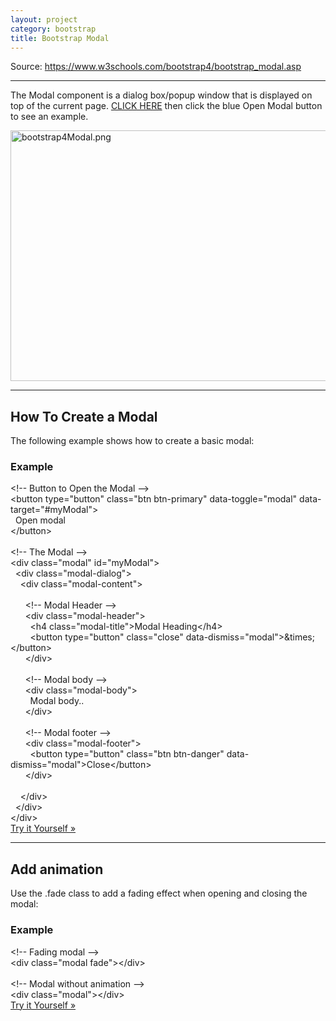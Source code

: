```yaml
---
layout: project
category: bootstrap
title: Bootstrap Modal
---
```

<p>Source: <a href="https://www.w3schools.com/bootstrap4/bootstrap_modal.asp">https://www.w3schools.com/bootstrap4/bootstrap_modal.asp</a></p>
<hr>
<p>The Modal component is a dialog box/popup window that is displayed on top of the current page. <a href="https://www.w3schools.com/bootstrap4/bootstrap_modal.asp">CLICK HERE</a> then click the blue Open Modal button to see an example.</p>
<p><img src="/wd/bootstrap/images/bootstrap4Modal.png" alt="bootstrap4Modal.png" width="600" height="401" data-api-endpoint="https://hilliard.instructure.com/api/v1/courses/31582/files/11039997" data-api-returntype="File"></p>
<hr>
<h2>How To Create a Modal</h2>
<p>The following example shows how to create a basic modal:</p>
<div class="w3-example">
<h3>Example</h3>
<div class="w3-code notranslate htmlHigh">
<span class="commentcolor">&lt;!-- Button to Open the Modal --&gt;</span><br><span class="tagnamecolor"><span class="tagcolor">&lt;</span>button<span class="attributecolor"><span> </span>type<span class="attributevaluecolor">="button"</span><span> </span>class<span class="attributevaluecolor">="btn btn-primary"</span><span> </span>data-toggle<span class="attributevaluecolor">="modal"</span><span> </span>data-target<span class="attributevaluecolor">="#myModal"</span></span><span class="tagcolor">&gt;</span></span><br>  Open modal<br><span class="tagnamecolor"><span class="tagcolor">&lt;</span>/button<span class="tagcolor">&gt;</span></span><br><br><span class="commentcolor">&lt;!-- The Modal --&gt;</span><br><span class="tagnamecolor"><span class="tagcolor">&lt;</span>div<span class="attributecolor"><span> </span>class<span class="attributevaluecolor">="modal"</span><span> </span>id<span class="attributevaluecolor">="myModal"</span></span><span class="tagcolor">&gt;</span></span><br> <span> </span><span class="tagnamecolor"><span class="tagcolor">&lt;</span>div<span class="attributecolor"><span> </span>class<span class="attributevaluecolor">="modal-dialog"</span></span><span class="tagcolor">&gt;</span></span><br>   <span> </span><span class="tagnamecolor"><span class="tagcolor">&lt;</span>div<span class="attributecolor"><span> </span>class<span class="attributevaluecolor">="modal-content"</span></span><span class="tagcolor">&gt;</span></span><br><br>     <span> </span><span class="commentcolor">&lt;!-- Modal Header --&gt;</span><br>     <span> </span><span class="tagnamecolor"><span class="tagcolor">&lt;</span>div<span class="attributecolor"><span> </span>class<span class="attributevaluecolor">="modal-header"</span></span><span class="tagcolor">&gt;</span></span><br>       <span> </span><span class="tagnamecolor"><span class="tagcolor">&lt;</span>h4<span class="attributecolor"><span> </span>class<span class="attributevaluecolor">="modal-title"</span></span><span class="tagcolor">&gt;</span></span>Modal Heading<span class="tagnamecolor"><span class="tagcolor">&lt;</span>/h4<span class="tagcolor">&gt;</span></span><br>       <span> </span><span class="tagnamecolor"><span class="tagcolor">&lt;</span>button<span class="attributecolor"><span> </span>type<span class="attributevaluecolor">="button"</span><span> </span>class<span class="attributevaluecolor">="close"</span><span> </span>data-dismiss<span class="attributevaluecolor">="modal"</span></span><span class="tagcolor">&gt;</span></span>&amp;times;<span class="tagnamecolor"><span class="tagcolor">&lt;</span>/button<span class="tagcolor">&gt;</span></span><br>     <span> </span><span class="tagnamecolor"><span class="tagcolor">&lt;</span>/div<span class="tagcolor">&gt;</span></span><br><br>     <span> </span><span class="commentcolor">&lt;!-- Modal body --&gt;</span><br>     <span> </span><span class="tagnamecolor"><span class="tagcolor">&lt;</span>div<span class="attributecolor"><span> </span>class<span class="attributevaluecolor">="modal-body"</span></span><span class="tagcolor">&gt;</span></span><br>        Modal body..<br>     <span> </span><span class="tagnamecolor"><span class="tagcolor">&lt;</span>/div<span class="tagcolor">&gt;</span></span><br><br>     <span> </span><span class="commentcolor">&lt;!-- Modal footer --&gt;</span><br>     <span> </span><span class="tagnamecolor"><span class="tagcolor">&lt;</span>div<span class="attributecolor"><span> </span>class<span class="attributevaluecolor">="modal-footer"</span></span><span class="tagcolor">&gt;</span></span><br>       <span> </span><span class="tagnamecolor"><span class="tagcolor">&lt;</span>button<span class="attributecolor"><span> </span>type<span class="attributevaluecolor">="button"</span><span> </span>class<span class="attributevaluecolor">="btn btn-danger"</span><span> </span>data-dismiss<span class="attributevaluecolor">="modal"</span></span><span class="tagcolor">&gt;</span></span>Close<span class="tagnamecolor"><span class="tagcolor">&lt;</span>/button<span class="tagcolor">&gt;</span></span><br>     <span> </span><span class="tagnamecolor"><span class="tagcolor">&lt;</span>/div<span class="tagcolor">&gt;</span></span><br><br>   <span> </span><span class="tagnamecolor"><span class="tagcolor">&lt;</span>/div<span class="tagcolor">&gt;</span></span><br> <span> </span><span class="tagnamecolor"><span class="tagcolor">&lt;</span>/div<span class="tagcolor">&gt;</span></span><br><span class="tagnamecolor"><span class="tagcolor">&lt;</span>/div<span class="tagcolor">&gt;</span></span>
</div>
<a class="w3-btn w3-margin-bottom" href="https://www.w3schools.com/bootstrap4/tryit.asp?filename=trybs_modal&amp;stacked=h" >Try it Yourself »</a>
</div>
<hr>
<h2>Add animation</h2>
<p>Use the<span> </span>.fade<span> </span>class to add a fading effect when opening and closing the modal:</p>
<div class="w3-example">
<h3>Example</h3>
<div class="w3-code notranslate htmlHigh">
<span class="commentcolor">&lt;!-- Fading modal --&gt;</span><br><span class="tagnamecolor"><span class="tagcolor">&lt;</span>div<span class="attributecolor"><span> </span>class<span class="attributevaluecolor">="modal fade"</span></span><span class="tagcolor">&gt;</span></span><span class="tagnamecolor"><span class="tagcolor">&lt;</span>/div<span class="tagcolor">&gt;</span></span><br><br><span class="commentcolor">&lt;!-- Modal without animation --&gt;</span><br><span class="tagnamecolor"><span class="tagcolor">&lt;</span>div<span class="attributecolor"><span> </span>class<span class="attributevaluecolor">="modal"</span></span><span class="tagcolor">&gt;</span></span><span class="tagnamecolor"><span class="tagcolor">&lt;</span>/div<span class="tagcolor">&gt;</span></span>
</div>
<a class="w3-btn w3-margin-bottom" href="https://www.w3schools.com/bootstrap4/tryit.asp?filename=trybs_modal_nofade&amp;stacked=h" >Try it Yourself »</a>
</div>
